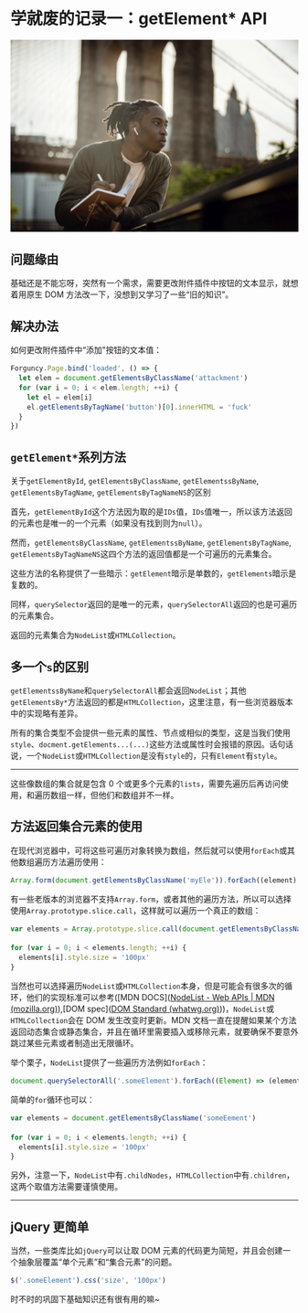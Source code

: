 # 学就废的记录一：getElement\* API

<img src="../.vuepress/public/images/dailyArticleImg/getElementAPI-1.jpg" alt="getElementAPI-1" style="zoom:80%;" />

## 问题缘由

基础还是不能忘呀，突然有一个需求，需要更改附件插件中按钮的文本显示，就想着用原生 DOM 方法改一下，没想到又学习了一些“旧的知识”。

## 解决办法

如何更改附件插件中“添加"按钮的文本值：

```javascript
Forguncy.Page.bind('loaded', () => {
  let elem = document.getElementsByClassName('attackment')
  for (var i = 0; i < elem.length; ++i) {
    let el = elem[i]
    el.getElementsByTagName('button')[0].innerHTML = 'fuck'
  }
})
```

## `getElement*`系列方法

关于`getElementById`, `getElementsByClassName`, `getElementssByName`, `getElementsByTagName`, `getElementsByTagNameNS`的区别

首先，`getElementById`这个方法因为取的是`IDs`值，`IDs`值唯一，所以该方法返回的元素也是唯一的一个元素（如果没有找到则为`null`）。

然而，`getElementsByClassName`, `getElementssByName`, `getElementsByTagName`, `getElementsByTagNameNS`这四个方法的返回值都是一个可遍历的元素集合。

这些方法的名称提供了一些暗示：`getElement`暗示是单数的，`getElements`暗示是复数的。

同样，`querySelector`返回的是唯一的元素，`querySelectorAll`返回的也是可遍历的元素集合。

返回的元素集合为`NodeList`或`HTMLCollection`。

## 多一个`s`的区别

`getElementssByName`和`querySelectorAll`都会返回`NodeList`；其他`getElementsBy*`方法返回的都是`HTMLCollection`，这里注意，有一些浏览器版本中的实现略有差异。

所有的集合类型不会提供一些元素的属性、节点或相似的类型，这是当我们使用`style`、`docment.getElements...(...)`这些方法或属性时会报错的原因。话句话说，一个`NodeList`或`HTMLCollection`是没有`style`的，只有`Element`有`style`。

---

这些像数组的集合就是包含 0 个或更多个元素的`lists`，需要先遍历后再访问使用，和遍历数组一样，但他们和数组并不一样。

## 方法返回集合元素的使用

在现代浏览器中，可将这些可遍历对象转换为数组，然后就可以使用`forEach`或其他数组遍历方法遍历使用：

```javascript
Array.form(document.getElementsByClassName('myEle')).forEach((element) => (element.style.size = '100px'))
```

有一些老版本的浏览器不支持`Array.form`，或者其他的遍历方法，所以可以选择使用`Array.prototype.slice.call`，这样就可以遍历一个真正的数组：

```javascript
var elements = Array.prototype.slice.call(document.getElementsByClassName('myEle'))

for (var i = 0; i < elements.length; ++i) {
  elements[i].style.size = '100px'
}
```

当然也可以选择遍历`NodeList`或`HTMLCollection`本身，但是可能会有很多次的循环，他们的实现标准可以参考([MDN DOCS]([NodeList - Web APIs | MDN (mozilla.org)](https://developer.mozilla.org/en-US/docs/Web/API/NodeList#live_vs._static_nodelists)),[DOM spec]([DOM Standard (whatwg.org)](https://dom.spec.whatwg.org/#concept-collection-live)))，`NodeList`或`HTMLCollection`会在 DOM 发生改变时更新。MDN 文档一直在提醒如果某个方法返回动态集合或静态集合，并且在循环里需要插入或移除元素，就要确保不要意外跳过某些元素或者制造出无限循环。

举个栗子，`NodeList`提供了一些遍历方法例如`forEach`：

```javascript
document.querySelectorAll('.someElement').forEach((Element) => (element.style.size = '100px'))
```

简单的`for`循环也可以：

```javascript
var elements = document.getElementsByClassName('someEement')

for (var i = 0; i < elements.length; ++i) {
  elements[i].style.size = '100px'
}
```

另外，注意一下，`NodeList`中有`.childNodes`，`HTMLCollection`中有`.children`，这两个取值方法需要谨慎使用。

---

## jQuery 更简单

当然，一些类库比如`jQuery`可以让取 DOM 元素的代码更为简短，并且会创建一个抽象层覆盖“单个元素”和“集合元素”的问题。

```javascript
$('.someElement').css('size', '100px')
```

时不时的巩固下基础知识还有很有用的嘛~
